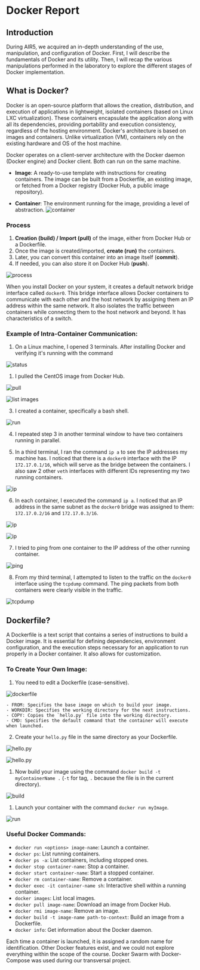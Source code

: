 
# Docker Report

## Introduction

During AIR5, we acquired an in-depth understanding of the use, manipulation, and configuration of Docker. First, I will describe the fundamentals of Docker and its utility. Then, I will recap the various manipulations performed in the laboratory to explore the different stages of Docker implementation.

## What is Docker?

Docker is an open-source platform that allows the creation, distribution, and execution of applications in lightweight, isolated containers (based on Linux LXC virtualization). These containers encapsulate the application along with all its dependencies, providing portability and execution consistency, regardless of the hosting environment. Docker's architecture is based on images and containers. Unlike virtualization (VM), containers rely on the existing hardware and OS of the host machine.

Docker operates on a client-server architecture with the Docker daemon (Docker engine) and Docker client. Both can run on the same machine.

- **Image**: A ready-to-use template with instructions for creating containers. The image can be built from a Dockerfile, an existing image, or fetched from a Docker registry (Docker Hub, a public image repository).
    
- **Container**: The environment running for the image, providing a level of abstraction.
    ![container](./images/REPORT-DOCKER/IMG-1-Report-Docker.png)

### Process

1. **Creation (build) / Import (pull)** of the image, either from Docker Hub or a Dockerfile.
2. Once the image is created/imported, **create (run)** the containers.
3. Later, you can convert this container into an image itself (**commit**).
4. If needed, you can also store it on Docker Hub (**push**).

![process](./images/REPORT-DOCKER/IMG-2-Report-Docker.png)

When you install Docker on your system, it creates a default network bridge interface called `docker0`. This bridge interface allows Docker containers to communicate with each other and the host network by assigning them an IP address within the same network. It also isolates the traffic between containers while connecting them to the host network and beyond. It has characteristics of a switch.

### Example of Intra-Container Communication:

1. On a Linux machine, I opened 3 terminals. After installing Docker and verifying it's running with the command 

![status](./images/REPORT-DOCKER/IMG-3-Report-Docker.png)

1. I pulled the CentOS image from Docker Hub.

![pull](./images/REPORT-DOCKER/IMG-4-Report-Docker.png)

![list images](./images/REPORT-DOCKER/IMG-5-Report-Docker.png)

3. I created a container, specifically a bash shell.

![run](./images/REPORT-DOCKER/IMG-6-Report-Docker.png)

4. I repeated step 3 in another terminal window to have two containers running in parallel.
    
5. In a third terminal, I ran the command `ip a` to see the IP addresses my machine has. I noticed that there is a `docker0` interface with the IP `172.17.0.1/16`, which will serve as the bridge between the containers. I also saw 2 other `veth` interfaces with different IDs representing my two running containers.

![ip](./images/REPORT-DOCKER/IMG-7-Report-Docker.png)

6. In each container, I executed the command `ip a`. I noticed that an IP address in the same subnet as the `docker0` bridge was assigned to them: `172.17.0.2/16` and `172.17.0.3/16`.

![ip](./images/REPORT-DOCKER/IMG-8-Report-Docker.png)

![ip](./images/REPORT-DOCKER/IMG-9-Report-Docker.png)

7. I tried to ping from one container to the IP address of the other running container.

![ping](./images/REPORT-DOCKER/IMG-10-Report-Docker.png)

8. From my third terminal, I attempted to listen to the traffic on the `docker0` interface using the `tcpdump` command. The ping packets from both containers were clearly visible in the traffic.

![tcpdump](./images/REPORT-DOCKER/IMG-11-Report-Docker.png)

## Dockerfile?

A Dockerfile is a text script that contains a series of instructions to build a Docker image. It is essential for defining dependencies, environment configuration, and the execution steps necessary for an application to run properly in a Docker container. It also allows for customization.

### To Create Your Own Image:

1. You need to edit a Dockerfile (case-sensitive).

![dockerfile](./images/REPORT-DOCKER/IMG-12-Report-Docker.png)

    - FROM: Specifies the base image on which to build your image.
    - WORKDIR: Specifies the working directory for the next instructions.
    - COPY: Copies the `hello.py` file into the working directory.
    - CMD: Specifies the default command that the container will execute when launched.
2. Create your `hello.py` file in the same directory as your Dockerfile.

![hello.py](./images/REPORT-DOCKER/IMG-13-Report-Docker.png)

![hello.py](./images/REPORT-DOCKER/IMG-14-Report-Docker.png)

1. Now build your image using the command `docker build -t myContainerName .` (`-t` for tag, `.` because the file is in the current directory).

![build](./images/REPORT-DOCKER/IMG-15-Report-Docker.png)

1. Launch your container with the command `docker run myImage`.

![run](./images/REPORT-DOCKER/IMG-16-Report-Docker.png)

### Useful Docker Commands:

- `docker run <options> image-name`: Launch a container.
- `docker ps`: List running containers.
- `docker ps -a`: List containers, including stopped ones.
- `docker stop container-name`: Stop a container.
- `docker start container-name`: Start a stopped container.
- `docker rm container-name`: Remove a container.
- `docker exec -it container-name sh`: Interactive shell within a running container.
- `docker images`: List local images.
- `docker pull image-name`: Download an image from Docker Hub.
- `docker rmi image-name`: Remove an image.
- `docker build -t image-name path-to-context`: Build an image from a Dockerfile.
- `docker info`: Get information about the Docker daemon.

Each time a container is launched, it is assigned a random name for identification. Other Docker features exist, and we could not explore everything within the scope of the course. Docker Swarm with Docker-Compose was used during our transversal project.